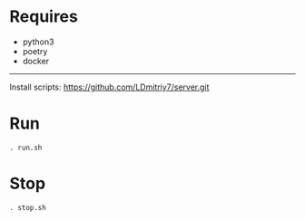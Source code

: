 # Requires

- python3
- poetry
- docker

---
Install scripts: https://github.com/LDmitriy7/server.git

# Run

`. run.sh`

# Stop

`. stop.sh`
